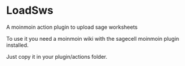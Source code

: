 LoadSws
=======

A moinmoin action plugin to upload sage worksheets


To use it you need a moinmoin wiki with the sagecell moinmoin plugin installed.

Just copy it in your plugin/actions folder.
